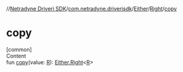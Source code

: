 //[Netradyne Driveri SDK](../../../index.md)/[com.netradyne.driverisdk](../../index.md)/[Either](../index.md)/[Right](index.md)/[copy](copy.md)



# copy  
[common]  
Content  
fun [copy](copy.md)(value: [R](index.md)): [Either.Right](index.md)<[R](index.md)>  



